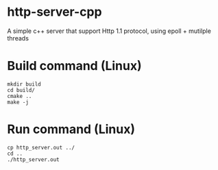 # http-server-cpp
A simple c++ server that support Http 1.1 protocol, using epoll + mutilple threads

# Build command (Linux)
```cd <project-folder>
mkdir build
cd build/
cmake ..
make -j
```

# Run command  (Linux)
```chmod 777 http_server.out
cp http_server.out ../
cd ..
./http_server.out
```

